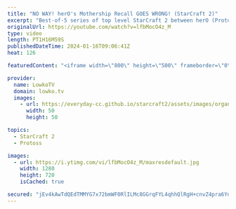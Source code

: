 ```yaml
---
title: "NO WAY! herO's Mothership Recall GOES WRONG! (StarCraft 2)"
excerpt: "Best-of-5 series of top level StarCraft 2 between herO (Protoss) and Cure (Terran). This series is the finals of the ESL Open Cup Korea. Support my work: https://patreon.com/lowkotv  Lowko merch: https://lowko.shop Tech setup: https://lowko.tv/setup Discord community: https://discord.gg/lowkotv  My second"
originalUrl: https://youtube.com/watch?v=lfbMocO4z_M
type: video
length: PT1H16M59S
publishedDateTime: 2024-01-16T09:06:41Z
heat: 126

featuredContent: "<iframe width=\"800\" height=\"500\" frameborder=\"0\" src=\"https://www.youtube.com/embed/lfbMocO4z_M\" allow=\"accelerometer; autoplay; encrypted-media; gyroscope; picture-in-picture\" allowfullscreen></iframe>"

provider:
  name: LowkoTV
  domain: lowko.tv
  images:
    - url: https://everyday-cc.github.io/starcraft2/assets/images/organizations/lowko.tv-50x50.jpg
      width: 50
      height: 50

topics:
  - StarCraft 2
  - Protoss

images:
  - url: https://i.ytimg.com/vi/lfbMocO4z_M/maxresdefault.jpg
    width: 1280
    height: 720
    isCached: true

secured: "jEv4kAwTdQEdTMMYG7x72bmWF0RlILMc8GGrqFYL4qhhQlRgH+cnvZ4pra6YokkjemxjWkMEXRdHBqcfTDqd0YVUely7Kixpg/NY8t5krx2Eh59vpld4Q3WdS8ZEHTYFAyWSUJTC2QlwTwXo//dfUhdkoFjUX5AkcwEiDNUouV1MPOUq//8RiLwsi9pIWCoIsBAlBula/RSj+cTAfD2jb31B6jbUiubzrXmKqjPdaIIEeHNpzEGHd9k6r6Skorm11e7V5xbQLg90iRvkD8OeFWakzjnzJQza47G70hijDCkE64HyntaW4nDYwvQSGcIQUOSXAv5YBknnDOjVCj5B2/LCO8YUpdqm/Q/+Yr1a2ixSmDugF4TfkEDhs5MiL7ZhQcdBUj80fC2NuHKuEAIbVWsdOaNSulT1ofq1iXs5sfM=;kViHOzBQUmFvtwjiaHrLdA=="
---
```


